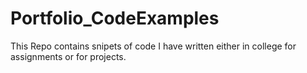 # Portfolio_CodeExamples
This Repo contains snipets of code I have written either in college for assignments or for projects.
